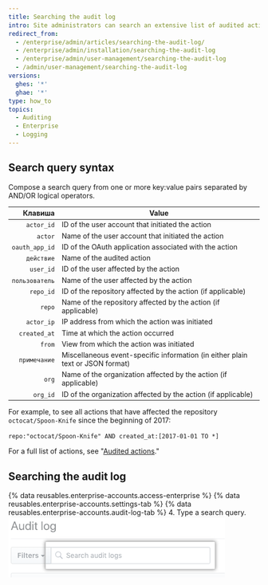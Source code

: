 ```yaml
---
title: Searching the audit log
intro: Site administrators can search an extensive list of audited actions on the enterprise.
redirect_from:
  - /enterprise/admin/articles/searching-the-audit-log/
  - /enterprise/admin/installation/searching-the-audit-log
  - /enterprise/admin/user-management/searching-the-audit-log
  - /admin/user-management/searching-the-audit-log
versions:
  ghes: '*'
  ghae: '*'
type: how_to
topics:
  - Auditing
  - Enterprise
  - Logging
---
```


## Search query syntax

Compose a search query from one or more key:value pairs separated by AND/OR logical operators.

|        Клавиша | Value                                                                          |
| --------------:| ------------------------------------------------------------------------------ |
|     `actor_id` | ID of the user account that initiated the action                               |
|        `actor` | Name of the user account that initiated the action                             |
| `oauth_app_id` | ID of the OAuth application associated with the action                         |
|     `действие` | Name of the audited action                                                     |
|      `user_id` | ID of the user affected by the action                                          |
| `пользователь` | Name of the user affected by the action                                        |
|      `repo_id` | ID of the repository affected by the action (if applicable)                    |
|         `repo` | Name of the repository affected by the action (if applicable)                  |
|     `actor_ip` | IP address from which the action was initiated                                 |
|   `created_at` | Time at which the action occurred                                              |
|         `from` | View from which the action was initiated                                       |
|   `примечание` | Miscellaneous event-specific information (in either plain text or JSON format) |
|          `org` | Name of the organization affected by the action (if applicable)                |
|       `org_id` | ID of the organization affected by the action (if applicable)                  |

For example, to see all actions that have affected the repository `octocat/Spoon-Knife` since the beginning of 2017:

  `repo:"octocat/Spoon-Knife" AND created_at:[2017-01-01 TO *]`

For a full list of actions, see "[Audited actions](/admin/user-management/audited-actions)."

## Searching the audit log

{% data reusables.enterprise-accounts.access-enterprise %}
{% data reusables.enterprise-accounts.settings-tab %}
{% data reusables.enterprise-accounts.audit-log-tab %}
4. Type a search query. ![Search query](/assets/images/enterprise/site-admin-settings/search-query.png)
